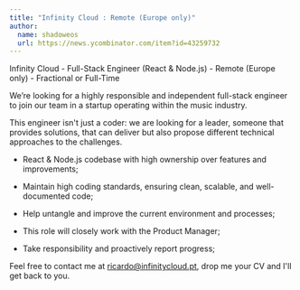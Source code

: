 ```yaml
---
title: "Infinity Cloud : Remote (Europe only)"
author:
  name: shadoweos
  url: https://news.ycombinator.com/item?id=43259732
---
```

Infinity Cloud - Full-Stack Engineer (React &amp; Node.js) - Remote (Europe only) - Fractional or Full-Time

We’re looking for a highly responsible and independent full-stack engineer to join our team in a startup operating within the music industry.

This engineer isn&#x27;t just a coder: we are looking for a leader, someone that provides solutions, that can deliver but also propose different technical approaches to the challenges.

+ React &amp; Node.js codebase with high ownership over features and improvements;

+ Maintain high coding standards, ensuring clean, scalable, and well-documented code;

+ Help untangle and improve the current environment and processes;

+ This role will closely work with the Product Manager;

+ Take responsibility and proactively report progress;

Feel free to contact me at ricardo@infinitycloud.pt, drop me your CV and I&#x27;ll get back to you.
<JobApplication />
